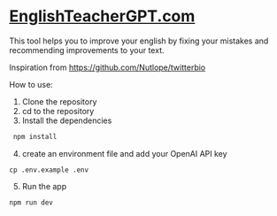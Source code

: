 # [EnglishTeacherGPT.com](https://englishteachergpt.com)

This tool helps you to improve your english by fixing your mistakes and recommending improvements to your text. 

Inspiration from https://github.com/Nutlope/twitterbio

How to use: 

1. Clone the repository
2. cd to the repository 
3. Install the dependencies

```bash
 npm install 
```


4. create an environment file and add your OpenAI API key

```
cp .env.example .env
``` 

5. Run the app

```bash
npm run dev
```
